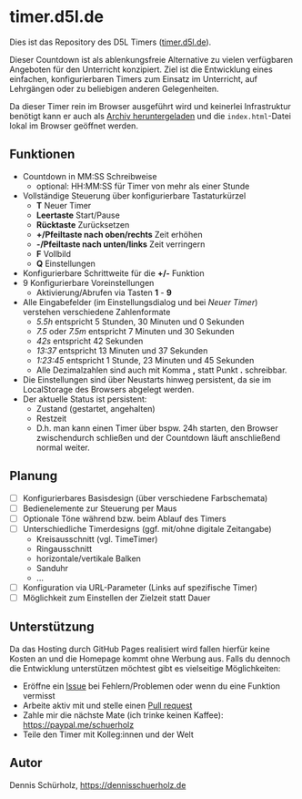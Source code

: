 # timer.d5l.de

Dies ist das Repository des D5L Timers ([timer.d5l.de](https://timer.d5l.de)).

Dieser Countdown ist als ablenkungsfreie Alternative zu vielen verfügbaren Angeboten für den Unterricht konzipiert.
Ziel ist die Entwicklung eines einfachen, konfigurierbaren Timers zum Einsatz im Unterricht, auf Lehrgängen oder zu beliebigen anderen Gelegenheiten.

Da dieser Timer rein im Browser ausgeführt wird und keinerlei Infrastruktur benötigt kann er auch als [Archiv heruntergeladen](https://github.com/dennisschuerholz/timer.d5l.de/archive/refs/heads/main.zip) und die `index.html`-Datei lokal im Browser geöffnet werden.

## Funktionen

* Countdown in MM:SS Schreibweise
  * optional: HH:MM:SS für Timer von mehr als einer Stunde
* Vollständige Steuerung über konfigurierbare Tastaturkürzel
  * **T** Neuer Timer
  * **Leertaste** Start/Pause
  * **Rücktaste** Zurücksetzen
  * **+/Pfeiltaste nach oben/rechts** Zeit erhöhen
  * **-/Pfeiltaste nach unten/links** Zeit verringern
  * **F** Vollbild
  * **Q** Einstellungen
* Konfigurierbare Schrittweite für die **+/-** Funktion
* 9 Konfigurierbare Voreinstellungen
  * Aktivierung/Abrufen via Tasten **1** - **9**
* Alle Eingabefelder (im Einstellungsdialog und bei *Neuer Timer*) verstehen verschiedene Zahlenformate
  * *5.5h* entspricht 5 Stunden, 30 Minuten und 0 Sekunden
  * *7.5* oder *7.5m* entspricht 7 Minuten und 30 Sekunden
  * *42s* entspricht 42 Sekunden
  * *13:37* entspricht 13 Minuten und 37 Sekunden
  * *1:23:45* entspricht 1 Stunde, 23 Minuten und 45 Sekunden
  * Alle Dezimalzahlen sind auch mit Komma **,** statt Punkt **.** schreibbar.
* Die Einstellungen sind über Neustarts hinweg persistent, da sie im LocalStorage des Browsers abgelegt werden.
* Der aktuelle Status ist persistent:
  * Zustand (gestartet, angehalten)
  * Restzeit
  * D.h. man kann einen Timer über bspw. 24h starten, den Browser zwischendurch schließen und der Countdown läuft anschließend normal weiter.

## Planung

- [ ] Konfigurierbares Basisdesign (über verschiedene Farbschemata)
- [ ] Bedienelemente zur Steuerung per Maus
- [ ] Optionale Töne während bzw. beim Ablauf des Timers
- [ ] Unterschiedliche Timerdesigns (ggf. mit/ohne digitale Zeitangabe)
  - Kreisausschnitt (vgl. TimeTimer)
  - Ringausschnitt
  - horizontale/vertikale Balken
  - Sanduhr
  - ...
- [ ] Konfiguration via URL-Parameter (Links auf spezifische Timer)
- [ ] Möglichkeit zum Einstellen der Zielzeit statt Dauer

## Unterstützung

Da das Hosting durch GitHub Pages realisiert wird fallen hierfür keine Kosten an und die Homepage kommt ohne Werbung aus.
Falls du dennoch die Entwicklung unterstützen möchtest gibt es vielseitige Möglichkeiten:
* Eröffne ein [Issue](https://github.com/dennisschuerholz/timer.d5l.de/issues) bei Fehlern/Problemen oder wenn du eine Funktion vermisst
* Arbeite aktiv mit und stelle einen [Pull request](https://github.com/dennisschuerholz/timer.d5l.de/pulls)
* Zahle mir die nächste Mate (ich trinke keinen Kaffee): https://paypal.me/schuerholz
* Teile den Timer mit Kolleg:innen und der Welt

## Autor

Dennis Schürholz, https://dennisschuerholz.de
